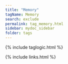 ```yaml
---
title: "Memory"
tagName: Memory
search: exclude
permalink: tag_memory.html
sidebar: mydoc_sidebar
folder: tags
---
```

{% include taglogic.html %}

{% include links.html %}
